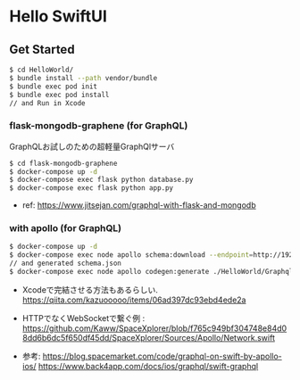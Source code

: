 # Hello SwiftUI

## Get Started

```sh
$ cd HelloWorld/
$ bundle install --path vendor/bundle
$ bundle exec pod init
$ bundle exec pod install
// and Run in Xcode
```

### flask-mongodb-graphene (for GraphQL)
GraphQLお試しのための超軽量GraphQlサーバ

```sh
$ cd flask-mongodb-graphene 
$ docker-compose up -d
$ docker-compose exec flask python database.py
$ docker-compose exec flask python app.py
```

* ref: <https://www.jitsejan.com/graphql-with-flask-and-mongodb>

### with apollo (for GraphQL)

```sh
$ docker-compose up -d
$ docker-compose exec node apollo schema:download --endpoint=http://192.168.33.250:15002//graphql schema.json
// and generated schema.json
$ docker-compose exec node apollo codegen:generate ./HelloWorld/Graphql/HelloGraphql.swift --target=swift --queries="./*.graphql" --localSchemaFile=schema.json --namespace=HelloGraphql
```

* Xcodeで完結させる方法もあるらしい. <https://qiita.com/kazuooooo/items/06ad397dc93ebd4ede2a>

* HTTPでなくWebSocketで繋ぐ例 : <https://github.com/Kaww/SpaceXplorer/blob/f765c949bf304748e84d08dd6b6dc5f650df45dd/SpaceXplorer/Sources/Apollo/Network.swift>

* 参考: <https://blog.spacemarket.com/code/graphql-on-swift-by-apollo-ios/> <https://www.back4app.com/docs/ios/graphql/swift-graphql>
